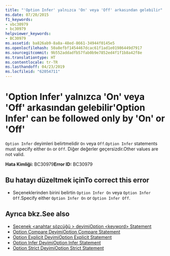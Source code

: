 ```yaml
---
title: "'Option Infer' yalnızca 'On' veya 'Off' arkasından gelebilir"
ms.date: 07/20/2015
f1_keywords:
- vbc30979
- bc30979
helpviewer_keywords:
- BC30979
ms.assetid: ba826ab9-8a8a-48ed-8661-34944f0145e5
ms.openlocfilehash: 50a8efbf1454467dcac61f1ad1e01986449d7917
ms.sourcegitcommit: 9b552addadfb57fab0b9e7852ed4f1f1b8a42f8e
ms.translationtype: HT
ms.contentlocale: tr-TR
ms.lasthandoff: 04/23/2019
ms.locfileid: "62054711"
---
```

# <a name="option-infer-can-be-followed-only-by-on-or-off"></a><span data-ttu-id="b0eba-102">'Option Infer' yalnızca 'On' veya 'Off' arkasından gelebilir</span><span class="sxs-lookup"><span data-stu-id="b0eba-102">'Option Infer' can be followed only by 'On' or 'Off'</span></span>
<span data-ttu-id="b0eba-103">`Option Infer` deyimleri belirtmelidir `On` veya `Off`.</span><span class="sxs-lookup"><span data-stu-id="b0eba-103">`Option Infer` statements must specify either `On` or `Off`.</span></span> <span data-ttu-id="b0eba-104">Diğer değerler geçersizdir.</span><span class="sxs-lookup"><span data-stu-id="b0eba-104">Other values are not valid.</span></span>  
  
 <span data-ttu-id="b0eba-105">**Hata Kimliği:** BC30979</span><span class="sxs-lookup"><span data-stu-id="b0eba-105">**Error ID:** BC30979</span></span>  
  
## <a name="to-correct-this-error"></a><span data-ttu-id="b0eba-106">Bu hatayı düzeltmek için</span><span class="sxs-lookup"><span data-stu-id="b0eba-106">To correct this error</span></span>  
  
- <span data-ttu-id="b0eba-107">Seçeneklerinden birini belirtin `Option Infer On` veya `Option Infer Off`.</span><span class="sxs-lookup"><span data-stu-id="b0eba-107">Specify either `Option Infer On` or `Option Infer Off`.</span></span>  
  
## <a name="see-also"></a><span data-ttu-id="b0eba-108">Ayrıca bkz.</span><span class="sxs-lookup"><span data-stu-id="b0eba-108">See also</span></span>

- [<span data-ttu-id="b0eba-109">Seçenek \<anahtar sözcüğü > deyimi</span><span class="sxs-lookup"><span data-stu-id="b0eba-109">Option \<keyword> Statement</span></span>](../../visual-basic/language-reference/statements/option-keyword-statement.md)
- [<span data-ttu-id="b0eba-110">Option Compare Deyimi</span><span class="sxs-lookup"><span data-stu-id="b0eba-110">Option Compare Statement</span></span>](../../visual-basic/language-reference/statements/option-compare-statement.md)
- [<span data-ttu-id="b0eba-111">Option Explicit Deyimi</span><span class="sxs-lookup"><span data-stu-id="b0eba-111">Option Explicit Statement</span></span>](../../visual-basic/language-reference/statements/option-explicit-statement.md)
- [<span data-ttu-id="b0eba-112">Option Infer Deyimi</span><span class="sxs-lookup"><span data-stu-id="b0eba-112">Option Infer Statement</span></span>](../../visual-basic/language-reference/statements/option-infer-statement.md)
- [<span data-ttu-id="b0eba-113">Option Strict Deyimi</span><span class="sxs-lookup"><span data-stu-id="b0eba-113">Option Strict Statement</span></span>](../../visual-basic/language-reference/statements/option-strict-statement.md)
